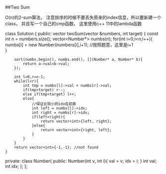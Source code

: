 ##Two Sum    


O(n)的2-sum算法， 注意排序的时候不要丢失原来的index信息，所以要新建一个class， 并且写一个自己的cmp函数， 这里使用c++ 11中的lambda函数

class Solution {
public:
    vector<int> twoSum(vector<int> &numbers, int target) {
        const int n = numbers.size();
        vector<Number*> numbs(n);
        for(int i=0;i<n;i++){
            numbs[i] = new Number(numbers[i],i+1);  //按照题意，这里是i+1    
        }
        
        sort(numbs.begin(), numbs.end(), [](Number* a, Number* b){
            return a->val<b->val;
        });
        
        int l=0,r=n-1;
        while(l<r){
            int tmp = numbs[l]->val + numbs[r]->val;
            if(tmp>target) r--;
            else if(tmp<target) l++;
            else{
                //保证比较小的idx在前面
                int left = numbs[l]->idx;
                int right = numbs[r]->idx;
                if(left<right){
                    return vector<int>{left, right};
                }else{
                    return vector<int>{right, left};
                }
            }
        }
        return vector<int>{-1,-1}; //not found
    }
    
private:
    class Number{
        public:
            Number(int v, int i){
                val = v;
                idx = i;
            }
            int val;
            int idx;
    };
};



